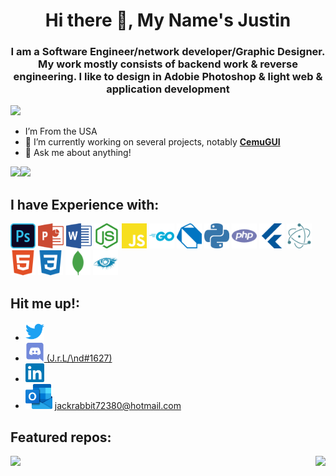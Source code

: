 <h1 align="center">Hi there 👋, My Name's Justin</h1>
<h3 align="center">I am a Software Engineer/network developer/Graphic Designer. My work mostly consists of backend work & reverse engineering. I like to design in Adobie Photoshop & light web & application development</h3>

<img src="https://komarev.com/ghpvc/?username=jackrabbit72380&color=0000E5&style=flat-square">

- I’m From the USA
- 🔭 I’m currently working on several projects, notably **[CemuGUI](https://jackrabbit72380.github.io/CemuGUIThemesOnline/)**
- 💬 Ask me about anything!

<img align="left" src="https://github-readme-stats.vercel.app/api/top-langs/?username=jackrabbit72380&theme=light&hide_langs_below=1">
<img src="https://github-readme-stats.vercel.app/api?username=jackrabbit72380&show_icons=true&include_all_commits=true">

<h2>I have Experience with:</h2>
<p>
	<img height="40" src="https://raw.githubusercontent.com/jackrabbit72380/jackrabbit72380/master/photoshop.svg">
	<img height="40" src="https://raw.githubusercontent.com/jackrabbit72380/jackrabbit72380/master/mspowerpoint.svg">
	<img height="40" src="https://raw.githubusercontent.com/jackrabbit72380/jackrabbit72380/master/msword.svg">
	<img height="40" src="https://raw.githubusercontent.com/jackrabbit72380/jackrabbit72380/master/node-dot-js.svg">
	<img height="40" src="https://raw.githubusercontent.com/jackrabbit72380/jackrabbit72380/master/javascript.svg">
	<img height="40" src="https://raw.githubusercontent.com/jackrabbit72380/jackrabbit72380/master/go.svg">
	<img height="40" src="https://raw.githubusercontent.com/jackrabbit72380/jackrabbit72380/master/dart.svg">
	<img height="40" src="https://raw.githubusercontent.com/jackrabbit72380/jackrabbit72380/master/python.svg">
	<img height="40" src="https://raw.githubusercontent.com/jackrabbit72380/jackrabbit72380/master/php.svg">
	<img height="40" src="https://raw.githubusercontent.com/jackrabbit72380/jackrabbit72380/master/flutter.svg">
	<img height="40" src="https://raw.githubusercontent.com/jackrabbit72380/jackrabbit72380/master/electron.svg">
	<img height="40" src="https://raw.githubusercontent.com/jackrabbit72380/jackrabbit72380/master/html5.svg">
	<img height="40" src="https://raw.githubusercontent.com/jackrabbit72380/jackrabbit72380/master/css3.svg">
	<img height="40" src="https://raw.githubusercontent.com/jackrabbit72380/jackrabbit72380/master/mongodb.svg">
	<img height="40" src="https://raw.githubusercontent.com/jackrabbit72380/jackrabbit72380/master/apachecassandra.svg">
</p>

<h2>Hit me up!:</h2>

- <a href="https://twitter.com/landsoftworks"><img height="30" src="https://raw.githubusercontent.com/jackrabbit72380/jackrabbit72380/master/twitter.svg"></a>
- <a href=" https://discord.gg/2N3JXnw4"><img height="30" title="jackrabbit72380#4478" src="https://raw.githubusercontent.com/jackrabbit72380/jackrabbit72380/master/discord.svg"> (J.r.L/\nd#1627)</a>
- <a href="https://www.linkedin.com/in/justin-land-4a83682b/"><img height="30" src="https://raw.githubusercontent.com/jackrabbit72380/jackrabbit72380/master/linkedin.svg"></a>
- <img height="40" src="https://raw.githubusercontent.com/jackrabbit72380/jackrabbit72380/master/Outlook.svg">    jackrabbit72380@hotmail.com

<h2>Featured repos:</h2>
<img align="left" src="https://github-readme-stats.vercel.app/api/pin/?username=jackrabbit72380&repo=CemuGUIThemesOnline">
<img align="right" src="https://github-readme-stats.vercel.app/api/pin/?username=jackrabbit72380&repo=CemuGUI">

<!--
**jackrabbit72380/jackrabbit72380** is a ✨ _special_ ✨ repository because its `README.md` (this file) appears on your GitHub profile.

Here are some ideas to get you started:

- 🔭 I’m currently working on ...
- 🌱 I’m currently learning ...
- 👯 I’m looking to collaborate on ...
- 🤔 I’m looking for help with ...
- 💬 Ask me about ...
- 📫 How to reach me: ...
- 😄 Pronouns: ...
- ⚡ Fun fact: ...
-->
